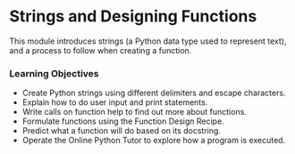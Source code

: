 # Strings and Designing Functions

This module introduces strings (a Python data type used to represent text), and a process to follow when creating a function.

### Learning Objectives

*   Create Python strings using different delimiters and escape characters.
*   Explain how to do user input and print statements.
*   Write calls on function help to find out more about functions.
*   Formulate functions using the Function Design Recipe.
*   Predict what a function will do based on its docstring.
*   Operate the Online Python Tutor to explore how a program is executed.